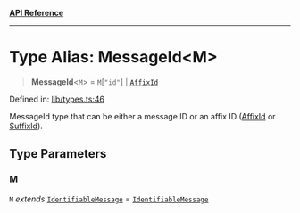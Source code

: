 [**API Reference**](../README.md)

***

# Type Alias: MessageId\<M\>

> **MessageId**\<`M`\> = `M`\[`"id"`\] \| [`AffixId`](AffixId.md)

Defined in: [lib/types.ts:46](https://github.com/wix-incubator/chat-viewer/blob/2fbf016d3c8ddf9c67df1f283a6f305bdb2c2dc5/lib/types.ts#L46)

MessageId type that can be either a message ID or an affix ID ([AffixId](AffixId.md) or [SuffixId](SuffixId.md)).

## Type Parameters

### M

`M` *extends* [`IdentifiableMessage`](IdentifiableMessage.md) = [`IdentifiableMessage`](IdentifiableMessage.md)
